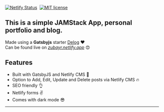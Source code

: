 [![Netlify Status](https://api.netlify.com/api/v1/badges/8ec719ad-c2f8-4529-b97d-e7561a9eaf33/deploy-status)](https://app.netlify.com/sites/delog-w3layouts/deploys) &nbsp;[![MIT license](https://img.shields.io/badge/License-MIT-blue.svg)](https://lbesson.mit-license.org/) 


## This is a simple JAMStack App, personal portfolio and blog.<br>
Made using a **Gatsbyjs** starter [Delog](https://github.com/W3Layouts/gatsby-starter-delog) ❤ <br>
Can be found live on *[zubayr.netlify.app](https://zubayr.netlify.app/)* 😍


## Features
- Built with GatsbyJS and Netlify CMS 🚀
- Option to Add, Edit, Update and Delete posts via Netlify CMS 🔥
- SEO friendly 👌
- Netlify forms ✌
- Comes with dark mode 😎

---


